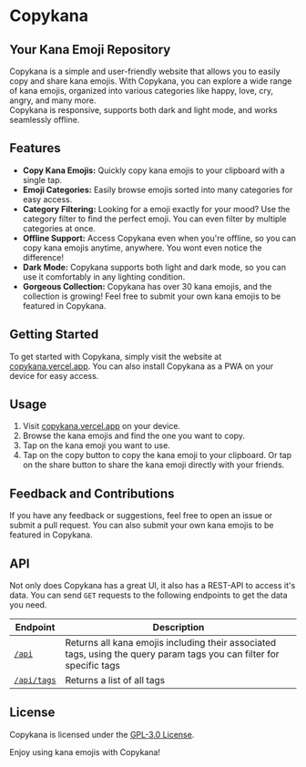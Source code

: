 # Copykana

## Your Kana Emoji Repository

Copykana is a simple and user-friendly website that allows you to easily copy and share kana emojis. With Copykana, you can explore a wide range of kana emojis, organized into various categories like happy, love, cry, angry, and many more.  
Copykana is responsive, supports both dark and light mode, and works seamlessly offline.

## Features

- **Copy Kana Emojis:** Quickly copy kana emojis to your clipboard with a single tap.
- **Emoji Categories:** Easily browse emojis sorted into many categories for easy access.
- **Category Filtering:** Looking for a emoji exactly for your mood? Use the category filter to find the perfect emoji. You can even filter by multiple categories at once.
- **Offline Support:** Access Copykana even when you're offline, so you can copy kana emojis anytime, anywhere. You wont even notice the difference!
- **Dark Mode:** Copykana supports both light and dark mode, so you can use it comfortably in any lighting condition.
- **Gorgeous Collection:** Copykana has over 30 kana emojis, and the collection is growing! Feel free to submit your own kana emojis to be featured in Copykana.

## Getting Started

To get started with Copykana, simply visit the website at [copykana.vercel.app](https://copykana.vercel.app). You can also install Copykana as a PWA on your device for easy access.

## Usage

1. Visit [copykana.vercel.app](https://copykana.vercel.app) on your device.
2. Browse the kana emojis and find the one you want to copy.
3. Tap on the kana emoji you want to use.
4. Tap on the copy button to copy the kana emoji to your clipboard. Or tap on the share button to share the kana emoji directly with your friends.

## Feedback and Contributions

If you have any feedback or suggestions, feel free to open an issue or submit a pull request. You can also submit your own kana emojis to be featured in Copykana.

## API

Not only does Copykana has a great UI, it also has a REST-API to access it's data. You can send `GET` requests to the following endpoints to get the data you need.

| Endpoint                                            | Description                                                                                                          |
| --------------------------------------------------- | -------------------------------------------------------------------------------------------------------------------- |
| [`/api`](https://copykana.vercel.app/api)           | Returns all kana emojis including their associated tags, using the query param tags you can filter for specific tags |
| [`/api/tags`](https://copykana.vercel.app/api/tags) | Returns a list of all tags                                                                                           |

## License

Copykana is licensed under the [GPL-3.0 License](/LICENSE).

Enjoy using kana emojis with Copykana!
